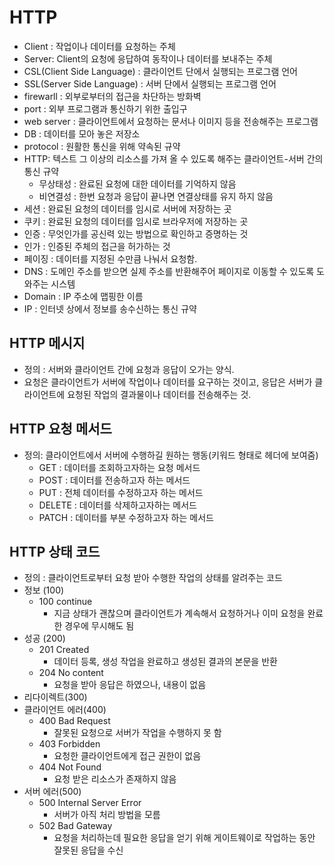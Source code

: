 # HTTP

- Client : 작업이나 데이터를 요청하는 주체
- Server: Client의 요청에 응답하여 동작이나 데이터를 보내주는 주체
- CSL(Client Side Language) : 클라이언트 단에서 실행되는 프로그램 언어
- SSL(Server Side Language) : 서버 단에서 실행되는 프로그램 언어
- firewarll : 외부로부터의 접근을 차단하는 방화벽
- port : 외부 프로그램과 통신하기 위한 출입구
- web server : 클라이언트에서 요청하는 문서나 이미지 등을 전송해주는 프로그램
- DB : 데이터를 모아 놓은 저장소
- protocol : 원활한 통신을 위해 약속된 규약
- HTTP: 텍스트 그 이상의 리소스를 가져 올 수 있도록 해주는 클라이언트-서버 간의 통신 규약
  - 무상태성 : 완료된 요청에 대한 데이터를 기억하지 않음
  - 비연결성 : 한번 요청과 응답이 끝나면 연결상태를 유지 하지 않음
- 세션 : 완료된 요청의 데이터를 임시로 서버에 저장하는 곳
- 쿠키 : 완료된 요청의 데이터를 임시로 브라우저에 저장하는 곳
- 인증 : 무엇인가를 공신력 있는 방법으로 확인하고 증명하는 것
- 인가 : 인증된 주체의 접근을 허가하는 것
- 페이징 : 데이터를 지정된 수만큼 나눠서 요청함.
- DNS : 도메인 주소를 받으면 실제 주소를 반환해주어 페이지로 이동할 수 있도록 도와주는 시스템
- Domain : IP 주소에 맵핑한 이름
- IP : 인터넷 상에서 정보를 송수신하는 통신 규약

## HTTP 메시지

- 정의 : 서버와 클라이언트 간에 요청과 응답이 오가는 양식.
- 요청은 클라이언트가 서버에 작업이나 데이터를 요구하는 것이고, 응답은 서버가 클라이언트에 요청된 작업의 결과물이나 데이터를 전송해주는 것.

## HTTP 요청 메서드

- 정의: 클라이언트에서 서버에 수행하길 원하는 행동(키워드 형태로 헤더에 보여줌)
  - GET : 데이터를 조회하고자하는 요청 메서드
  - POST : 데이터를 전송하고자 하는 메서드
  - PUT : 전체 데이터를 수정하고자 하는 메서드
  - DELETE : 데이터를 삭제하고자하는 메서드
  - PATCH : 데이터를 부분 수정하고자 하는 메서드

## HTTP 상태 코드

- 정의 : 클라이언트로부터 요청 받아 수행한 작업의 상태를 알려주는 코드
- 정보 (100)
  - 100 continue
    - 지금 상태가 괜찮으며 클라이언트가 계속해서 요청하거나 이미 요청을 완료한 경우에 무시해도 됨
- 성공 (200)
  - 201 Created
    - 데이터 등록, 생성 작업을 완료하고 생성된 결과의 본문을 반환
  - 204 No content
    - 요청을 받아 응답은 하였으나, 내용이 없음
- 리다이렉트(300)
- 클라이언트 에러(400)
  - 400 Bad Request
    - 잘못된 요청으로 서버가 작업을 수행하지 못 함
  - 403 Forbidden
    - 요청한 클라이언트에게 접근 권한이 없음
  - 404 Not Found
    - 요청 받은 리소스가 존재하지 않음
- 서버 에러(500)
  - 500 Internal Server Error
    - 서버가 아직 처리 방법을 모름
  - 502 Bad Gateway
    - 요청을 처리하는데 필요한 응답을 얻기 위해 게이트웨이로 작업하는 동안 잘못된 응답을 수신
